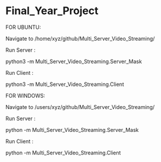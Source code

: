 # Final_Year_Project


FOR UBUNTU:

Navigate to /home/xyz/github/Multi_Server_Video_Streaming/

Run Server :

python3 -m Multi_Server_Video_Streaming.Server_Mask

Run Client :

python3 -m Multi_Server_Video_Streaming.Client


FOR WINDOWS:

Navigate to /users/xyz/github/Multi_Server_Video_Streaming/

Run Server :

python -m Multi_Server_Video_Streaming.Server_Mask

Run Client :

python -m Multi_Server_Video_Streaming.Client
